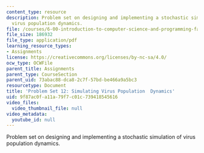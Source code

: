 ```yaml
---
content_type: resource
description: Problem set on designing and implementing a stochastic simulation of
  virus population dynamics.
file: /courses/6-00-introduction-to-computer-science-and-programming-fall-2008/9f87ac0fa11a79f7c01c739418545616_pset12.pdf
file_size: 186932
file_type: application/pdf
learning_resource_types:
- Assignments
license: https://creativecommons.org/licenses/by-nc-sa/4.0/
ocw_type: OCWFile
parent_title: Assignments
parent_type: CourseSection
parent_uid: 73abac88-dca8-2c7f-57bd-be466a9a5bc3
resourcetype: Document
title: 'Problem Set 12: Simulating Virus Population  Dynamics'
uid: 9f87ac0f-a11a-79f7-c01c-739418545616
video_files:
  video_thumbnail_file: null
video_metadata:
  youtube_id: null
---
```

Problem set on designing and implementing a stochastic simulation of virus population dynamics.
